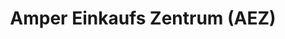 ---
title: "Amper Einkaufs Zentrum (AEZ)"
url: /dachau/amper-einkaufs-zentrum-aez/
shop: Einkaufszentrum
---